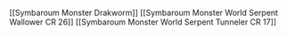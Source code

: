 [[Symbaroum Monster Drakworm]]
[[Symbaroum Monster World Serpent Wallower CR 26]] 
[[Symbaroum Monster World Serpent Tunneler CR 17]]